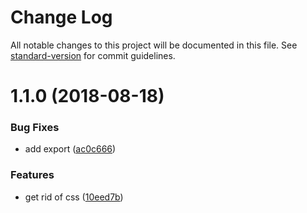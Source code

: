# Change Log

All notable changes to this project will be documented in this file. See [standard-version](https://github.com/conventional-changelog/standard-version) for commit guidelines.

<a name="1.1.0"></a>
# 1.1.0 (2018-08-18)


### Bug Fixes

* add export ([ac0c666](https://github.com/cliberal/react-print-modern/commit/ac0c666))


### Features

* get rid of css ([10eed7b](https://github.com/cliberal/react-print-modern/commit/10eed7b))
